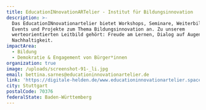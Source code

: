 ```yaml
---
title: EducationINnovationARTelier - Institut für Bildungsinnovation
description: >-
  Das EducationINnovationartelier bietet Workshops, Seminare, Weiterbildungen,
  Events und Projekte zum Thema Bildungsinnovation an. Zu unserem
  werteorientierten Leitbild gehört: Freude am Lernen, Dialog auf Augenhöhe und
  Nachhaltigkeit. 
impactArea:
  - Bildung
  - Demokratie & Engagement von Bürger*innen
organization: true
image: /uploads/screenshot-91-_li.jpg
email: bettina.sarnes@educationinnovationartelier.de
link: 'https://digitale-helden.de/www.educationinnovationartelier.space'
city: Stuttgart
postalCode: 70376
federalState: Baden-Württemberg
---
```


